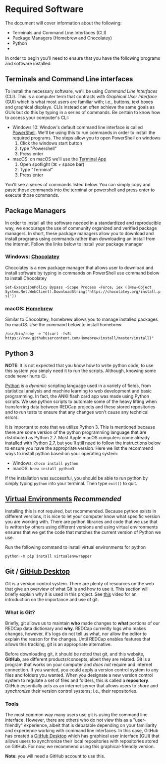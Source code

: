 # Required Software

The document will cover information about the following:

- Terminals and Command Line Interfaces (CLI)
- Package Managers (Homebrew and Chocolatey)
- Python
- 

In order to begin you'll need to ensure that you have the following programs
and software installed:

## Terminals and Command Line interfaces

To install the necessary software, we'll be using *Command Line Interfaces*
(CLI). This is a computer term that contrasts with *Graphical User Interface*
(GUI) which is what most users are familiar with; i.e., buttons, text boxes
and graphical displays. CLIs instead can often achieve the same goals as GUIs
but do this by typing in a series of commands. Be certain to know how to
access your computer's CLI:

- Windows 10: Window's default command line interface is called
  [PowerShell](https://docs.microsoft.com/en-us/windows-server/administration/windows-commands/powershell).
  We'll be using this to run commands in order to install the required
  programs. The steps allow you to open PowerShell on windows
  1. Click the windows start button
  1. type "Powershell"
  1. Press enter
- macOS: on macOS we'll use the [Terminal App](https://support.apple.com/guide/terminal/welcome/mac)
  1. Open spotlight (⌘ + space bar)
  1. Type "Terminal"
  1. Press enter

You'll see a series of commands listed below. You can simply copy and paste
those commands into the terminal or powershell and press enter to execute
those commands.

## Package Managers

In order to install all the software needed in a standardized and reproducible
way, we encourage the use of community organized and verified package
managers. In short, these package managers allow you to download and install
programs using commands rather than downloading an install from the internet.
Follow the links below to install your package manager

### Windows: [Chocolatey](https://chocolatey.org)

Chocolatey is a new package manager that allows user to download and install
software by typing in commands on PowerShell use command below to install
Chocolatey

`Set-ExecutionPolicy Bypass -Scope Process -Force; iex ((New-Object System.Net.WebClient).DownloadString('https://chocolatey.org/install.ps1'))`

### macOS: [Homebrew](https://brew.sh)

Similar to Chocolatey, homebrew allows you to manage installed packages fro
macOS. Use the command below to install homebrew

`/usr/bin/ruby -e "$(curl -fsSL https://raw.githubusercontent.com/Homebrew/install/master/install)"`

## Python 3

**NOTE**: It is not expected that you know how to write python code, to use
this system you simply need it to run the scripts. Although, knowing some code
never hurts 😉.

[Python](https://www.python.org) is a *dynamic* scripting language used in
a variety of fields, from statistical analysis and machine learning to web
development and basic programming. In fact, the ANKI flash card app was made
using Python scripts. We use python scripts to automate some of the heavy
lifting when transferring data between REDCap projects and these stored
repositories and to run tests to ensure that any changes won't cause any
technical errors.

It is important to note that we utilize Python 3. This is mentioned because
there are some version of the python programming language that are distributed
as Python 2.7. Most Apple macOS computers come already installed with Python
2.7, but you'll still need to follow the instructions below to ensure you have
the appropriate version. Here we list the recommend ways to install python
based on your operating system:

- Windows: `choco install python`
- macOS: `brew install python3`

If the installation was successful, you should be able to run python by simply
typing `python` into your terminal. Then type `exit()` to quit.

## [Virtual Environments](https://virtualenv.pypa.io/en/latest/) *Recommended*

Installing this is not required, but recommended. Because python exists in
different versions, it is nice to let your computer know what specific version
you are working with. There are python libraries and code that we use that is
written by others using different versions and using virtual environments
ensures that we get the code that matches the current version of Python we
use.

Run the following command to install virtual environments for python

`python -m pip install virtualenvwrapper`

## Git / [GitHub Desktop](http://www.itrelease.com/wp-content/uploads/2017/11/GUI-vs-CLI.png)

Git is a version control system. There are plenty of resources on the web that
give an overview of what Git is and how to use it. This section will briefly
explain why it is used in this project. See
[this](https://git-scm.com/video/what-is-version-control) video for an
introduction on the importance and use of git.

### What is Git?

Briefly, git allows us to maintain **who** made changes to **what** portions
of our REDCap data dictionary and **why**. REDCap currently logs who makes
changes, however, it's logs do not tell us what, nor allow the editor to
explain the reason for the changes. Until REDCap enables features that allows
this tracking, git is an appropriate alternative.

Before downloading git, it should be noted that git, and this website,
**GitHub**, are different products/concepts, albeit they are related. Git is
a program that works on your computer and *does not* require and internet
connection. If you wanted, you could apply a version control system to any
files and folders you wanted. When you designate a new version control system
to regulate a set of files and folders, this is called a **repository**.
GitHub essentially acts as an internet server that allows users to *share* and
*synchronize* their version control systems; i.e., their repositories.

### Tools 

The most common way many users use git is using the command line interface.
However, there are others who do not view this as a "user-friendly"
experience, albeit that is debatable depending on your familiarity and
experience working with command line interfaces. In this case, GitHub has
created a [GitHub Desktop](https://desktop.github.com) which has graphical
user interface (GUI) that allows users to synchronize their local repositories
with repositories stored on GitHub. For now, we recommend using this
graphical-friendly version.

**Note**: you will need a GitHub account to use this.
